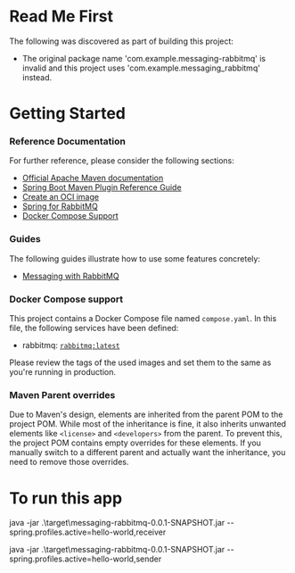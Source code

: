 # Read Me First
The following was discovered as part of building this project:

* The original package name 'com.example.messaging-rabbitmq' is invalid and this project uses 'com.example.messaging_rabbitmq' instead.

# Getting Started

### Reference Documentation
For further reference, please consider the following sections:

* [Official Apache Maven documentation](https://maven.apache.org/guides/index.html)
* [Spring Boot Maven Plugin Reference Guide](https://docs.spring.io/spring-boot/3.4.1/maven-plugin)
* [Create an OCI image](https://docs.spring.io/spring-boot/3.4.1/maven-plugin/build-image.html)
* [Spring for RabbitMQ](https://docs.spring.io/spring-boot/3.4.1/reference/messaging/amqp.html)
* [Docker Compose Support](https://docs.spring.io/spring-boot/3.4.1/reference/features/dev-services.html#features.dev-services.docker-compose)

### Guides
The following guides illustrate how to use some features concretely:

* [Messaging with RabbitMQ](https://spring.io/guides/gs/messaging-rabbitmq/)

### Docker Compose support
This project contains a Docker Compose file named `compose.yaml`.
In this file, the following services have been defined:

* rabbitmq: [`rabbitmq:latest`](https://hub.docker.com/_/rabbitmq)

Please review the tags of the used images and set them to the same as you're running in production.

### Maven Parent overrides

Due to Maven's design, elements are inherited from the parent POM to the project POM.
While most of the inheritance is fine, it also inherits unwanted elements like `<license>` and `<developers>` from the parent.
To prevent this, the project POM contains empty overrides for these elements.
If you manually switch to a different parent and actually want the inheritance, you need to remove those overrides.

# To run this app

java -jar .\target\messaging-rabbitmq-0.0.1-SNAPSHOT.jar --spring.profiles.active=hello-world,receiver

java -jar .\target\messaging-rabbitmq-0.0.1-SNAPSHOT.jar --spring.profiles.active=hello-world,sender